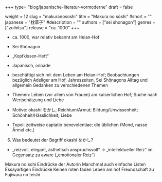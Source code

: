 +++
type= "blog/japanische-literatur-vormoderne"
draft = false

weight = 12
slug = "makuranososhi"
title = "Makura no sōshi"
#short = ""
japanese = "枕草子"
#description = ""
authors = ["sei shonagon"]
genres = ["zuihitsu"]
release = "ca. 1000"
+++

- ca. 1000, war relativ bekannt am Heian-Hof
- Sei Shônagon
- „Kopfkissen-Heft“

- Japanisch, onnade
- beschäftigt sich mit dem Leben am Heian-Hof; Beobachtungen bezüglich Adeliger am Hof,
Jahreszeiten, Sei Shōnagons Alltag und allgemein Gedanken zu verschiedenen Themen

- Themen: Leben (vor allem von Frauen) am kaiserlichen Hof; Suche nach Wertschätzung und Liebe
- Motive: okashi をかし; Reichtum/Armut; Bildung/Unwissenheit; Schönheit/Hässlichkeit; Liebe
- Topoi: zeitweise captatio benevolentiae; die üblichen (Mond, nasse Ärmel etc.)

5. Was bedeutet der Begriff okashi をかし?
- „reizvoll, elegant, ästhetisch anspruchsvoll“
-> „intellektueller Reiz“ im Gegensatz zu aware („emotionaler Reiz“)


Makura no sohi
Eindrücke der Autorin
Manchmal auch einfache Listen
Essayartigen Eindrücke
Keinen roten faden
Leben am hof
Freundschaft zu Fujiwara no teishi
